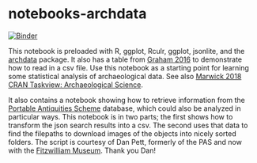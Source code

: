 # notebooks-archdata

[![Binder](https://mybinder.org/badge.svg)](https://mybinder.org/v2/gh/o-date/notebooks-archdata/master)

This notebook is preloaded with R, ggplot, Rculr, ggplot, jsonlite, and the [archdata](https://cran.rstudio.com/web/packages/archdata/archdata.pdf) package. It also has a table from [Graham 2016](https://hcommons.org/deposits/item/hc:18909/) to demonstrate how to read in a csv file. Use this notebook as a starting point for learning some statistical analysis of archaeological data. See also [Marwick 2018 CRAN Taskview: Archaeological Science](https://github.com/benmarwick/ctv-archaeology/).

It also contains a notebook showing how to retrieve information from the [Portable Antiquities Scheme](http://finds.org.uk) database, which could also be analyzed in particular ways. This notebook is in two parts; the first shows how to transform the json search results into a csv. The second uses that data to find the filepaths to download images of the objects into nicely sorted folders. The script is courtesy of Dan Pett, formerly of the PAS and now with the [Fitzwilliam Museum](fitzmuseum.cam.ac.uk). Thank you Dan!
